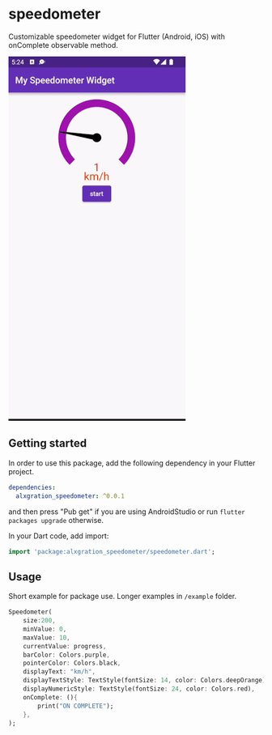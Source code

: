 # speedometer

Customizable speedometer widget for Flutter (Android, iOS) with onComplete observable method.

![Image](https://github.com/AlxGration/FlutterWidget/blob/main/img/screen.gif)

## Getting started

In order to use this package, add the following dependency in your Flutter project.
```yaml
dependencies:
  alxgration_speedometer: ^0.0.1
```
and then press "Pub get" if you are using AndroidStudio or run `flutter packages upgrade` otherwise.

In your Dart code, add import:
```dart
import 'package:alxgration_speedometer/speedometer.dart';
```

## Usage

Short example for package use. Longer examples in `/example` folder. 

```dart
Speedometer(
    size:200,
    minValue: 0,
    maxValue: 10,
    currentValue: progress,
    barColor: Colors.purple,
    pointerColor: Colors.black,
    displayText: "km/h",
    displayTextStyle: TextStyle(fontSize: 14, color: Colors.deepOrange),
    displayNumericStyle: TextStyle(fontSize: 24, color: Colors.red),
    onComplete: (){
        print("ON COMPLETE");
    },
);
```
